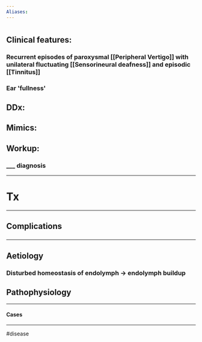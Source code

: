 ```yaml
---
Aliases:
---
```

# 
## Clinical features:
### Recurrent episodes of paroxysmal [[Peripheral Vertigo]] with unilateral fluctuating [[Sensorineural deafness]] and episodic [[Tinnitus]]
### Ear 'fullness'
## DDx:
###
## Mimics:
###
## Workup:
### ___ diagnosis
---
# Tx

---
## Complications
###

---
## Aetiology
### Disturbed homeostasis of endolymph -> endolymph buildup
## Pathophysiology

---
#### Cases


---
#disease 